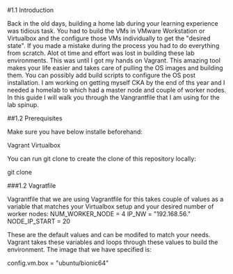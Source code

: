 

#1.1 Introduction

Back in the old days, building a home lab during your learning experience was tidious task. You had to build the VMs in VMware Workstation or Virtualbox and the configure those VMs individually to get the "desired state". If you made a mistake during the process you had to do everything from scratch. Alot ot time and effort was lost in building these lab environments. This was until I got my hands on Vagrant. This amazing tool makes your life easier and takes care of pulling the OS images and building them. You can possibly add build scripts to configure the OS post installation. I am working on getting myself CKA by the end of ths year and I needed a homelab to which had a master node and couple of worker nodes. In this guide I will walk you through the Vangrantfile that I am using for the lab spinup. 

##1.2 Prerequisites

Make sure you have below installe beforehand:

Vagrant
Virtualbox

You can run git clone to create the clone of this repository locally:

git clone 

###1.2 Vagratfile

Vagrantfile that we are using 
Vagrantfile for this takes couple of values as a variable that matches your Virtualbox setup and your desired number of worker nodes:
NUM_WORKER_NODE = 4
IP_NW = "192.168.56."
NODE_IP_START = 20

These are the default values and can be modifed to match your needs. Vagrant takes these variables and loops through these values to build the environment. The image that we have specified is:

config.vm.box = "ubuntu/bionic64"




